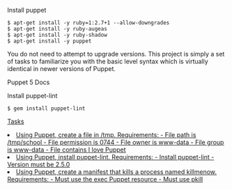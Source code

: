 Install puppet
```
$ apt-get install -y ruby=1:2.7+1 --allow-downgrades
$ apt-get install -y ruby-augeas
$ apt-get install -y ruby-shadow
$ apt-get install -y puppet
```
You do not need to attempt to upgrade versions. This project is simply a set of tasks to familiarize you with the basic level syntax which is virtually identical in newer versions of Puppet.

Puppet 5 Docs

Install puppet-lint
```
$ gem install puppet-lint
```

<u>Tasks<u>
<li>
Using Puppet, create a file in /tmp.
Requirements:
- File path is /tmp/school
- File permission is 0744
- File owner is www-data
- File group is www-data
- File contains I love Puppet
</li>
<li>
Using Puppet, install puppet-lint.
Requirements:
- Install puppet-lint
- Version must be 2.5.0
</li>

<li>
Using Puppet, create a manifest that kills a process named killmenow.
Requirements:
- Must use the exec Puppet resource
- Must use pkill
</li>